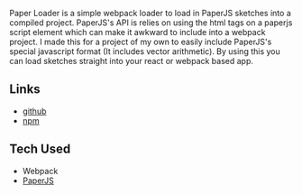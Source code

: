 Paper Loader is a simple webpack loader to load in PaperJS sketches into a compiled project. PaperJS's API is relies on using the html tags on a paperjs script element which can make it awkward to include into a webpack project. I made this for a project of my own to easily include PaperJS's special javascript format (It includes vector arithmetic). By using this you can load sketches straight into your react or webpack based app.

## Links
  - [github](https://github.com/aprowe/paper-loader)
  - [npm](https://www.npmjs.com/package/paper-loader)

## Tech Used
 - Webpack
 - [PaperJS](http://paperjs.org/)
